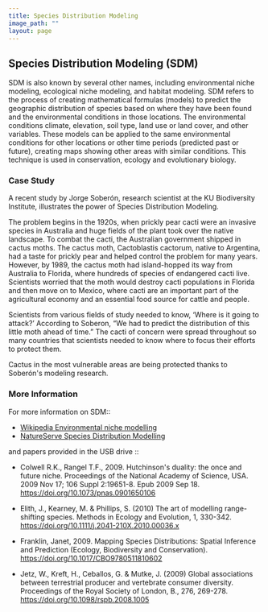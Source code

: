 ```yaml
---
title: Species Distribution Modeling
image_path: ""
layout: page
---
```


## Species Distribution Modeling (SDM) 
SDM is also known by several other names, 
including environmental niche modeling, ecological niche modeling, and habitat 
modeling.  SDM refers to the process of creating mathematical formulas (models) 
to predict the geographic distribution of species based on where they have been 
found and the environmental conditions in those locations. The environmental 
conditions climate, elevation, soil type, land use or land cover, and other 
variables.  These models can be applied to the same environmental conditions 
for other locations or other time periods (predicted past or future), creating 
maps showing other areas with similar conditions. This technique is used in 
conservation, ecology and evolutionary biology.

### Case Study
A recent study by Jorge Soberón, research scientist at the KU Biodiversity 
Institute, illustrates the power of Species Distribution Modeling.

The problem begins in the 1920s, when prickly pear cacti were an invasive 
species in Australia and huge fields of the plant took over the native 
landscape. To combat the cacti, the Australian government shipped in cactus 
moths.  The cactus moth, Cactoblastis cactorum, native to Argentina, had a taste 
for prickly pear and helped control the problem for many years. However, by 
1989, the cactus moth had island-hopped its way from Australia to Florida, where 
hundreds of species of endangered cacti live. Scientists worried that the moth 
would destroy cacti populations in Florida and then move on to Mexico, where 
cacti are an important part of the agricultural economy and an essential food 
source for cattle and people.

Scientists from various fields of study needed to know, ‘Where is it going to 
attack?’ According to Soberon, “We had to predict the distribution of this 
little moth ahead of time.” The cacti of concern were spread throughout so many 
countries that scientists needed to know where to focus their efforts to protect 
them.

Cactus in the most vulnerable areas are being protected thanks to Soberón's 
modeling research.

### More Information

For more information on SDM::

* [Wikipedia Environmental niche modelling](https://en.wikipedia.org/wiki/Environmental_niche_modelling)
* [NatureServe Species Distribution Modelling](http://www.natureserve.org/conservation-tools/species-distribution-modeling)

and papers provided in the USB drive ::

* Colwell R.K., Rangel T.F., 2009. Hutchinson's duality: the once and future 
  niche. Proceedings of the National Academy of Science, USA. 2009 Nov 17; 106 
  Suppl 2:19651-8. Epub 2009 Sep 18.  https://doi.org/10.1073/pnas.0901650106 

* Elith, J., Kearney, M. & Phillips, S. (2010) The art of modelling range-shifting 
  species. Methods in Ecology and Evolution, 1, 330-342. 
  https://doi.org/10.1111/j.2041-210X.2010.00036.x

* Franklin, Janet, 2009.  Mapping Species Distributions: Spatial Inference and 
  Prediction (Ecology, Biodiversity and Conservation).  
  https://doi.org/10.1017/CBO9780511810602

* Jetz, W., Kreft, H., Ceballos, G. & Mutke, J. (2009) Global associations 
  between terrestrial producer and vertebrate consumer diversity. Proceedings of 
  the Royal Society of London, B., 276, 269-278.  https://doi.org/10.1098/rspb.2008.1005
